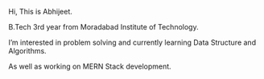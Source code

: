  Hi, This is Abhijeet.
 
 B.Tech 3rd year from Moradabad Institute of Technology.
 
 I’m interested in problem solving and currently learning Data Structure and Algorithms.
 
 As well as working on MERN Stack development.

<!---
lets-do-code/lets-do-code is a ✨ special ✨ repository because its `README.md` (this file) appears on your GitHub profile.
You can click the Preview link to take a look at your changes.
--->
